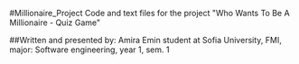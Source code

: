 #Millionaire_Project
Code and text files for the project "Who Wants To Be A Millionaire - Quiz Game"

##Written and presented by: 
Amira Emin
student at Sofia University, FMI, 
major: Software engineering, year 1, sem. 1

